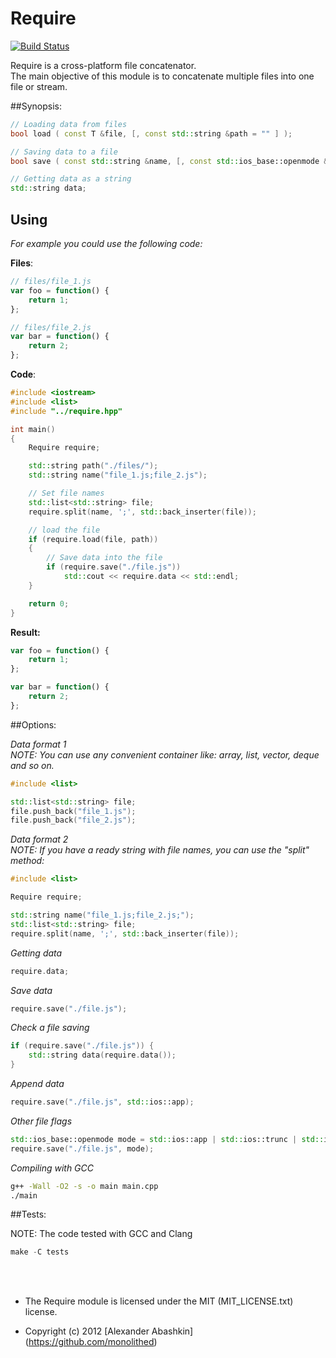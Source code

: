 # Require

[![Build Status](https://travis-ci.org/monolithed/Require.png)](https://travis-ci.org/monolithed/Require)

Require is a cross-platform file concatenator. <br />
The main objective of this module is to concatenate multiple files into one file or stream. <br />

##Synopsis:

```c++
// Loading data from files
bool load ( const T &file, [, const std::string &path = "" ] );

// Saving data to a file
bool save ( const std::string &name, [, const std::ios_base::openmode &mode = std::ios::binary ] );

// Getting data as a string
std::string data;
```

## Using
*For example you could use the following code:*

**Files**:

```javascript
// files/file_1.js
var foo = function() {
	return 1;
};
```

```javascript
// files/file_2.js
var bar = function() {
	return 2;
};
```

**Code**:

```c++
#include <iostream>
#include <list>
#include "../require.hpp"

int main()
{
	Require require;

	std::string path("./files/");
	std::string name("file_1.js;file_2.js");

	// Set file names
	std::list<std::string> file;
	require.split(name, ';', std::back_inserter(file));

	// load the file
	if (require.load(file, path))
	{
		// Save data into the file
		if (require.save("./file.js"))
			std::cout << require.data << std::endl;
	}

	return 0;
}
```

**Result:**

```javascript
var foo = function() {
	return 1;
};

var bar = function() {
	return 2;
};
```

##Options:

*Data format 1* <br />
*NOTE: You can use any convenient container like: *array*, *list*, *vector*, *deque* and so on.*

```c++
#include <list>

std::list<std::string> file;
file.push_back("file_1.js");
file.push_back("file_2.js");
```

*Data format 2* <br />
*NOTE: If you have a ready string with file names, you can use the "*split*" method:*

```c++
#include <list>

Require require;

std::string name("file_1.js;file_2.js;");
std::list<std::string> file;
require.split(name, ';', std::back_inserter(file));
```

*Getting data*

```c++
require.data;
```

*Save data*

```c++
require.save("./file.js");
```

*Check a file saving*

```c++
if (require.save("./file.js")) {
	std::string data(require.data());
}
```

*Append data*

```c++
require.save("./file.js", std::ios::app);
```

*Other file flags*

```c++
std::ios_base::openmode mode = std::ios::app | std::ios::trunc | std::ios::ate;
require.save("./file.js", mode);
```

*Compiling with GCC*

```bash
g++ -Wall -O2 -s -o main main.cpp
./main
```


##Tests:

NOTE: The code tested with GCC and Clang

```c++
make -C tests

```


<br />
<br />

* The Require module is licensed under the MIT (MIT_LICENSE.txt) license.

* Copyright (c) 2012 [Alexander Abashkin] (https://github.com/monolithed)
